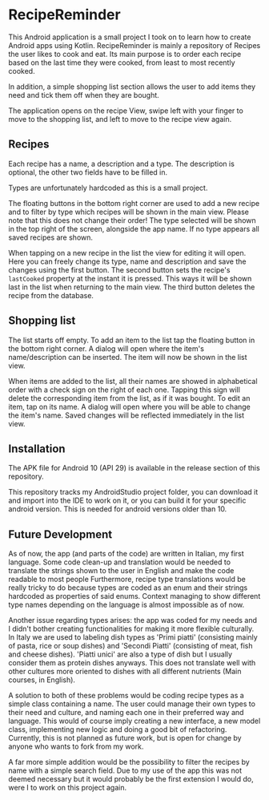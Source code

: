 # RecipeReminder

This Android application is a small project I took on to learn how to create Android apps using Kotlin.
RecipeReminder is mainly a repository of Recipes the user likes to cook and eat. Its main purpose is to order each recipe based on the last time they were cooked, from least to most recently cooked.

In addition, a simple shopping list section allows the user to add items they need and tick them off when they are bought.

The application opens on the recipe View, swipe left with your finger to move to the shopping list, and left to move to the recipe view again.

## Recipes

Each recipe has a name, a description and a type.
The description is optional, the other two fields have to be filled in.

Types are unfortunately hardcoded as this is a small project.

The floating buttons in the bottom right corner are used to add a new recipe and to filter by type which recipes will be shown in the main view. Please note that this does not change their order! The type selected will be shown in the top right of the screen, alongside the app name. If no type appears all saved recipes are shown.

When tapping on a new recipe in the list the view for editing it will open. Here you can freely change its type, name and description and save the changes using the first button. The second button sets the recipe's ```lastCooked``` property at the instant it is pressed. This ways it will be shown last in the list when returning to the main view. The third button deletes the recipe from the database.

## Shopping list

The list starts off empty. To add an item to the list tap the floating button in the bottom right corner. A dialog will open where the item's name/description can be inserted. The item will now be shown in the list view.

When items are added to the list, all their names are showed in alphabetical order with a check sign on the right of each one. Tapping this sign will delete the corresponding item from the list, as if it was bought.
To edit an item, tap on its name. A dialog will open where you will be able to change the item's name. Saved changes will be reflected immediately in the list view.

## Installation

The APK file for Android 10 (API 29) is available in the release section of this repository.

This repository tracks my AndroidStudio project folder, you can download it and import into the IDE to work on it, or you can build it for your specific android version. This is needed for android versions older than 10.

## Future Development

As of now, the app (and parts of the code) are written in Italian, my first language. Some code clean-up and translation would be needed to translate the strings shown to the user in English and make the code readable to most people
Furthermore, recipe type translations would be really tricky to do because types are coded as an enum and their strings hardcoded as properties of said enums. Context managing to show different type names depending on the language is almost impossible as of now.

Another issue regarding types arises: the app was coded for my needs and I didn't bother creating functionalities for making it more flexible culturally. In Italy we are used to labeling dish types as 'Primi piatti' (consisting mainly of pasta, rice or soup dishes) and 'Secondi Piatti' (consisting of meat, fish and cheese dishes). 'Piatti unici' are also a type of dish but I usually consider them as protein dishes anyways. This does not translate well with other cultures more oriented to dishes with all different nutrients (Main courses, in English).


A solution to both of these problems would be coding recipe types as a simple class containing a name. The user could manage their own types to their need and culture, and naming each one in their preferred way and language. This would of course imply creating a new interface, a new model class, implementing new logic and doing a good bit of refactoring. Currently, this is not planned as future work, but is open for change by anyone who wants to fork from my work.

A far more simple addition would be the possibility to filter the recipes by name with a simple search field. Due to my use of the app this was not deemed necessary but it would probably be the first extension I would do, were I to work on this project again.

